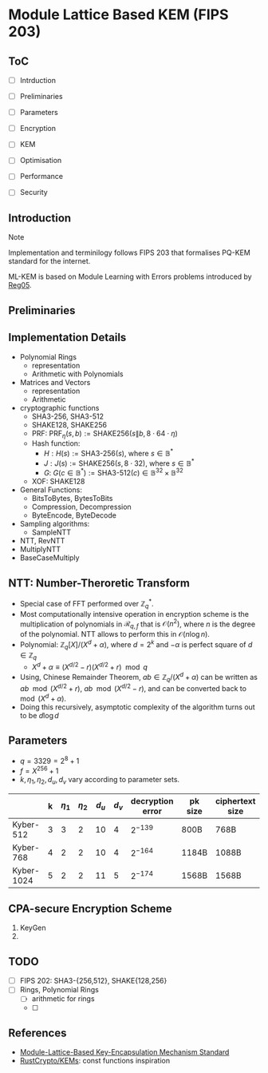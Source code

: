 # Module Lattice Based KEM (FIPS 203)

## ToC
- [ ] Intrduction
- [ ] Preliminaries
- [ ] Parameters
- [ ] Encryption
- [ ] KEM
- [ ] Optimisation
- [ ] Performance
- [ ] Security


## Introduction

> [!NOTE]
> Implementation and terminilogy follows FIPS 203 that formalises PQ-KEM standard for the internet.

ML-KEM is based on Module Learning with Errors problems introduced by [Reg05][Reg05].

## Preliminaries

## Implementation Details
- Polynomial Rings
  - representation
  - Arithmetic with Polynomials
- Matrices and Vectors
  - representation
  - Arithmetic
- cryptographic functions
  - SHA3-256, SHA3-512
  - SHAKE128, SHAKE256
  - PRF: $\textsf{PRF}_{\eta}(s,b):=\text{SHAKE256}(s\|b,8\cdot 64 \cdot \eta)$
  - Hash function:
    - $H: H(s) := \text{SHA3-256}(s)$, where $s\in \mathbb{B}^*$
    - $J: J(s) := \text{SHAKE256}(s,8\cdot 32)$, where $s\in \mathbb{B}^*$
    - $G:\ G(c \in \mathbb{B}^*) := \text{SHA3-512}(c) \in \mathbb{B}^{32}\times\mathbb{B}^{32}$
  - XOF: SHAKE128
- General Functions:
  - BitsToBytes, BytesToBits
  - Compression, Decompression
  - ByteEncode, ByteDecode
- Sampling algorithms:
  - SampleNTT
- NTT, RevNTT
- MultiplyNTT
- BaseCaseMultiply

## NTT: Number-Theroretic Transform

- Special case of FFT performed over $\mathbb{Z}_q^*$.
- Most computationally intensive operation in encryption scheme is the multiplication of polynomials in $\mathcal{R}_{q,f}$ that is $\mathcal{O}(n^2)$, where $n$ is the degree of the polynomial. NTT allows to perform this in $\mathcal{O}(n\log n)$.
- Polynomial: $\mathbb{Z}_q[X]/(X^d+\alpha)$, where $d=2^k$ and $-\alpha$ is perfect square of $d\in\mathbb{Z}_q$
  - $X^d+\alpha\equiv(X^{d/2}-r)(X^{d/2}+r)\mod q$
- Using, Chinese Remainder Theorem, $ab\in\mathbb{Z}_q/(X^d+\alpha)$ can be written as $ab \mod (X^{d/2}+r),\ ab \mod (X^{d/2}-r)$, and can be converted back to $\mod (X^d+\alpha)$.
- Doing this recursively, asymptotic complexity of the algorithm turns out to be $d\log d$

## Parameters
- $q=3329=2^8+1$
- $f=X^{256}+1$
- $k,\eta_1,\eta_2,d_u,d_v$ vary according to parameter sets.

|            | k   | $\eta_1$ | $\eta_2$ | $d_u$ | $d_v$ | decryption error | pk size | ciphertext size |
| ---------- | --- | -------- | -------- | ----- | ----- | ---------------- | ------- | --------------- |
| Kyber-512  | 3   | 3        | 2        | 10    | 4     | $2^{−139}$       | 800B    | 768B            |
| Kyber-768  | 4   | 2        | 2        | 10    | 4     | $2^{−164}$       | 1184B   | 1088B           |
| Kyber-1024 | 5   | 2        | 2        | 11    | 5     | $2^{−174}$       | 1568B   | 1568B           |

## CPA-secure Encryption Scheme
1. $\text{KeyGen}$
2.

## TODO

- [ ] FIPS 202: SHA3-{256,512}, SHAKE{128,256}
- [ ] Rings, Polynomial Rings
  - [ ] arithmetic for rings
  - [ ]

## References
- [Module-Lattice-Based Key-Encapsulation Mechanism Standard](https://nvlpubs.nist.gov/nistpubs/FIPS/NIST.FIPS.203.pdf)
- [RustCrypto/KEMs](https://github.com/RustCrypto/KEMs): const functions inspiration

[Reg05]: <https://cims.nyu.edu/~regev/papers/lwesurvey.pdf>